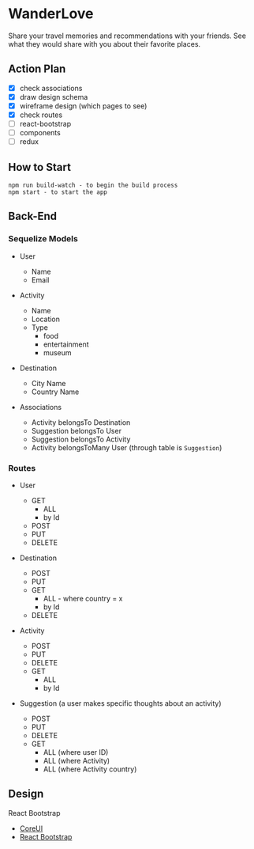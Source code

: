 # WanderLove

Share your travel memories and recommendations with your friends.  See what they would share with you about their favorite places.

## Action Plan

- [x] check associations
- [x] draw design schema
- [x] wireframe design (which pages to see)
- [x] check routes
- [ ] react-bootstrap
- [ ] components
- [ ] redux

## How to Start
```
npm run build-watch - to begin the build process
npm start - to start the app
```

## Back-End

### Sequelize Models

  * User
    * Name
    * Email
  * Activity
    * Name
    * Location
    * Type
      * food
      * entertainment
      * museum
  * Destination
    * City Name
    * Country Name

  * Associations
    * Activity belongsTo Destination
    * Suggestion belongsTo User
    * Suggestion belongsTo Activity
    * Activity belongsToMany User (through table is `Suggestion`)

### Routes
  * User
    * GET
      * ALL
      * by Id
    * POST
    * PUT
    * DELETE

  * Destination
    * POST
    * PUT
    * GET
      * ALL - where country = x
      * by Id
    * DELETE

  * Activity
    * POST
    * PUT
    * DELETE
    * GET
      * ALL
      * by Id

  * Suggestion (a user makes specific thoughts about an activity)
    * POST
    * PUT
    * DELETE
    * GET
      * ALL (where user ID)
      * ALL (where Activity)
      * ALL (where Activity country)

## Design

React Bootstrap
  * [CoreUI](http://coreui.io/demo/React_Demo/#/dashboard)
  * [React Bootstrap](https://react-bootstrap.github.io/getting-started.html)

